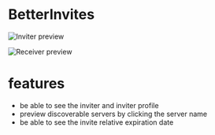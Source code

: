 # BetterInvites

![Inviter preview](https://github.com/user-attachments/assets/9f040e27-5540-433f-86e6-d4bd745e36a3)

![Receiver preview](https://github.com/user-attachments/assets/00d87d09-e420-4830-a0b9-28bded1aaed7)

# features

-   be able to see the inviter and inviter profile
-   preview discoverable servers by clicking the server name
-   be able to see the invite relative expiration date
